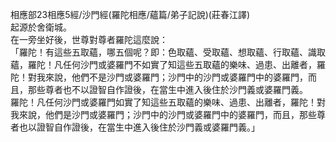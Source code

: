 相應部23相應5經/沙門經(羅陀相應/蘊篇/弟子記說)(莊春江譯)  
起源於舍衛城。  
在一旁坐好後，世尊對尊者羅陀這麼說：  
「羅陀！有這些五取蘊，哪五個呢？即：色取蘊、受取蘊、想取蘊、行取蘊、識取蘊，羅陀！凡任何沙門或婆羅門不如實了知這些五取蘊的樂味、過患、出離者，羅陀！對我來說，他們不是沙門或婆羅門；沙門中的沙門或婆羅門中的婆羅門，而且，那些尊者也不以證智自作證後，在當生中進入後住於沙門義或婆羅門義。  
羅陀！凡任何沙門或婆羅門如實了知這些五取蘊的樂味、過患、出離者，羅陀！對我來說，他們是沙門或婆羅門；沙門中的沙門或婆羅門中的婆羅門，而且，那些尊者也以證智自作證後，在當生中進入後住於沙門義或婆羅門義。」  
  
  
